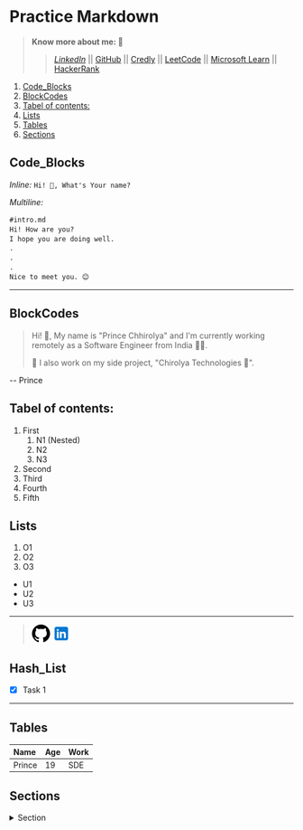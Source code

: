 # Practice Markdown

> **Know more about me: 🤔**
>> [*LinkedIn*](https://www.linkedin.com/in/princechhirolya/) || [GitHub](https://github.com/prince-chhirolya/) || [Credly](https://www.credly.com/users/prince-chhirolya/badges) || [LeetCode](https://leetcode.com/chhirolyaprince/) || [Microsoft Learn](https://learn.microsoft.com/en-us/users/prince-chhirolya/) || [HackerRank](https://www.hackerrank.com/profile/chhirolyaprince) 


1. [Code_Blocks](#code_blocks)
2. [BlockCodes](#blockcodes)
3. [Tabel of contents:](#tabel-of-contents)
4. [Lists](#lists)
5. [Tables](#tables)
6. [Sections](#sections)


## Code_Blocks
*Inline:*
`Hi! 👋, What's Your name?`

*Multiline:*

```md
#intro.md
Hi! How are you?
I hope you are doing well.
.
.
.
Nice to meet you. 😊
```

---

## BlockCodes
> Hi! 👋, My name is "Prince Chhirolya" and I'm currently working remotely as a Software Engineer from India 👨‍💻.
>
> 🤖 I also work on my side project, "Chirolya Technologies 🚀". 

-- Prince 


## Tabel of contents:
1. First
    1. N1 (Nested) 
    2. N2
    3. N3
2. Second
3. Third
4. Fourth
5. Fifth


## Lists
1. O1
2. O2
3. O3

- U1
- U2
- U3

---

> [![GitHub](./github-32.png)](https://github.com/prince-chhirolya/) [![LinkedIn](./linkedin-32.png)](https://www.linkedin.com/in/princechhirolya/)

## Hash_List

- [x] Task 1

---

## Tables

| Name | Age | Work | 
| :------ | :------ | :------ |
| Prince | 19 | SDE |

## Sections
<details>
    <summary>Section</summary>

    Section body...

</details>



